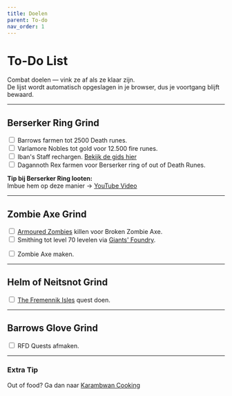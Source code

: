 ```yaml
---
title: Doelen
parent: To-do
nav_order: 1
---
```


# To-Do List

Combat doelen — vink ze af als ze klaar zijn.  
De lijst wordt automatisch opgeslagen in je browser, dus je voortgang blijft bewaard.

---

## Berserker Ring Grind

<div id="todo-list">
  <label><input type="checkbox" data-id="barrows"> Barrows farmen tot 2500 Death runes.</label><br>
  <label><input type="checkbox" data-id="varlamore"> Varlamore Nobles tot gold voor 12.500 fire runes.</label><br>
  <label><input type="checkbox" data-id="iban"> Iban's Staff rechargen. <a href="https://www.youtube.com/watch?v=bWB1y95onDg" target="_blank" rel="noopener">Bekijk de gids hier</a></label><br>
  <label><input type="checkbox" data-id="rex"> Dagannoth Rex farmen voor Berserker ring of out of Death Runes.</label>
</div>

**Tip bij Berserker Ring looten:**  
Imbue hem op deze manier → [YouTube Video](https://youtu.be/-Rb1osRt1Fo)

---

## Zombie Axe Grind

<div id="todo-list-axe">
  <label>
    <input type="checkbox" data-id="armouredzombies">
    <a href="https://oldschool.runescape.wiki/w/Armoured_zombie_(Zemouregal%27s_Base)" target="_blank" rel="noopener">Armoured Zombies</a> killen voor Broken Zombie Axe.
  </label><br>

<label>
  <input type="checkbox" data-id="smithing70">
  Smithing tot level 70 levelen via 
  <a href="https://oldschool.runescape.wiki/w/Giants%27_Foundry/Strategies" target="_blank" rel="noopener">Giants' Foundry</a>.
</label><br>

  <label><input type="checkbox" data-id="maken"> Zombie Axe maken.</label><br>
</div>

---

## Helm of Neitsnot Grind

<div id="todo-list-helm">
  <label>
    <input type="checkbox" data-id="fremennikisles">
    <a href="https://oldschool.runescape.wiki/w/The_Fremennik_Isles" target="_blank" rel="noopener">The Fremennik Isles</a> quest doen.
  </label><br>
</div>

---

## Barrows Glove Grind

<div id="todo-list-barrowsglove">
  <label>
    <input type="checkbox" data-id="rfdquests">
    RFD Quests afmaken.
  </label><br>
</div>

---


### Extra Tip
Out of food? Ga dan naar [Karambwan Cooking](https://pascaldus.github.io/Runescape-Docs/skilling/karambwan.html)

<script>
  document.addEventListener("DOMContentLoaded", function() {
    const initCheckboxes = (selector) => {
      const checkboxes = document.querySelectorAll(selector + ' input[type="checkbox"]');
      checkboxes.forEach(checkbox => {
        const save
